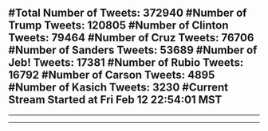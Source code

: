 #Total Number of Tweets: 372940 
#Number of Trump Tweets: 120805
#Number of Clinton Tweets: 79464
#Number of Cruz Tweets: 76706
#Number of Sanders Tweets: 53689
#Number of Jeb! Tweets: 17381
#Number of Rubio Tweets: 16792
#Number of Carson Tweets: 4895
#Number of Kasich Tweets: 3230
#Current Stream Started at Fri Feb 12 22:54:01 MST
---
---
---
